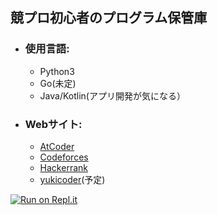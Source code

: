 ## 競プロ初心者のプログラム保管庫
* ### 使用言語:  
  * Python3
  * Go(未定)  
  * Java/Kotlin(アプリ開発が気になる）

* ### Webサイト:
  * [AtCoder](https://atcoder.jp/home)  
  * [Codeforces](https://codeforces.com/)
  * [Hackerrank](https://www.hackerrank.com/)
  * [yukicoder](https://yukicoder.me/)(予定)
  
[![Run on Repl.it](https://repl.it/badge/github/Escaity/Library)](https://repl.it/github/Escaity/Library)
